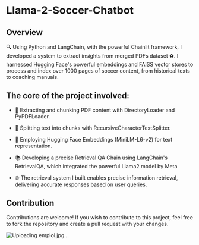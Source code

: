 # Llama-2-Soccer-Chatbot

## Overview
🔍 Using Python and LangChain, with the powerful Chainlit framework, I developed a system to extract insights from merged PDFs dataset ⚽️.
I harnessed Hugging Face's powerful embeddings and FAISS vector stores to process and index over 1000 pages of soccer content, from historical texts to coaching manuals.

## The core of the project involved:

- 📖 Extracting and chunking PDF content with DirectoryLoader and PyPDFLoader.
- 🧩 Splitting text into chunks with RecursiveCharacterTextSplitter.
- 🤖 Employing Hugging Face Embeddings (MiniLM-L6-v2) for text representation.

- 📚 Developing a precise Retrieval QA Chain using LangChain's RetrievalQA, which integrated the powerful Llama2 model by Meta
- 🌐 The retrieval system I built enables precise information retrieval, delivering accurate responses based on user queries.

## Contribution

Contributions are welcome! If you wish to contribute to this project, feel free to fork the repository and create a pull request with your changes.


![Uploading emploi.jpg…]()

